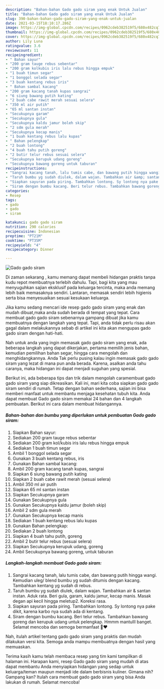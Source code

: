 ```yaml
---
description: "Bahan-bahan Gado gado siram yang enak Untuk Jualan"
title: "Bahan-bahan Gado gado siram yang enak Untuk Jualan"
slug: 390-bahan-bahan-gado-gado-siram-yang-enak-untuk-jualan
date: 2021-03-15T18:10:17.286Z
image: https://img-global.cpcdn.com/recipes/0962cdeb382519f5/680x482cq70/gado-gado-siram-foto-resep-utama.jpg
thumbnail: https://img-global.cpcdn.com/recipes/0962cdeb382519f5/680x482cq70/gado-gado-siram-foto-resep-utama.jpg
cover: https://img-global.cpcdn.com/recipes/0962cdeb382519f5/680x482cq70/gado-gado-siram-foto-resep-utama.jpg
author: Lily Luna
ratingvalue: 3.6
reviewcount: 11
recipeingredient:
- " Bahan sayur"
- "200 gram tauge rebus sebentar"
- "200 gram kolkubis iris lalu rebus hingga empuk"
- "1 buah timun segar"
- "1 bonggol selada segar"
- "3 buah kentang rebus iris"
- " Bahan sambal kacang"
- "200 gram kacang tanah kupas sangrai"
- "6 siung bawang putih kating"
- "2 buah cabe rawit merah sesuai selera"
- "350 ml air putih"
- "65 ml santan instan"
- "Secukupnya garam"
- "Secukupnya gula"
- "Secukupnya kaldu jamur boleh skip"
- "2 sdm gula merah"
- "Secukupnya kecap manis"
- "1 buah kentang rebus lalu kupas"
- " Bahan pelengkap"
- "2 buah lontong"
- "4 buah tahu putih goreng"
- "2 butir telur rebus sesuai selera"
- "Secukupnya kerupuk udang goreng"
- "Secukupnya bawang goreng untuk taburan"
recipeinstructions:
- "Sangrai kacang tanah, lalu tumis cabe, dan bawang putih hingga wangi. Kemudian uleg/ blend bumbu yg sudah ditumis dengan kacang. Tambahkan kentang yg sudah di rebus."
- "Taruh bumbu yg sudah diulek, dalam wajan. Tambahkan air &amp; santan instan. Aduk rata. Beri gula, garam, kaldu jamur, kecap manis. Masak degan api kecil hingga meletup2. Koreksi rasa."
- "Siapkan sayuran pada piring. Tambahkan lontong. Sy lontong nya pake dikit, karena karbo nya sudah ada di kentang."
- "Siram dengan bumbu kacang. Beri telur rebus. Tambahkan bawang goreng dan kerupuk udang untuk pelengkap. Hmmm mantulll banget. Selamat mencoba dan semoga bermanfaat 🤗❤"
categories:
- Resep
tags:
- gado
- gado
- siram

katakunci: gado gado siram 
nutrition: 290 calories
recipecuisine: Indonesian
preptime: "PT21M"
cooktime: "PT35M"
recipeyield: "4"
recipecategory: Dinner

---
```



![Gado gado siram](https://img-global.cpcdn.com/recipes/0962cdeb382519f5/680x482cq70/gado-gado-siram-foto-resep-utama.jpg)

Di zaman  sekarang , kamu memang dapat membeli hidangan praktis tanpa kudu repot membuatnya terlebih dahulu. Tapi, bagi kita yang mau menyuguhkan sajian eksklusif pada keluarga tercinta, maka anda memang lebih baik memasaknya sendiri. Lantaran, memasak sendiri lebih higienis serta bisa menyesuaikan sesuai kesukaan keluarga.

Jika kamu sedang mencari ide resep gado gado siram yang enak dan mudah dibuat,maka anda sudah berada di tempat yang tepat. Cara membuat gado gado siram  sebenarnya gampang dibuat jika kamu membuatnya dengan langkah yang tepat. Tapi, anda tidak perlu risau akan gagal dalam melakukannya 
sebab di artikel ini kita akan mengupas gado gado siram dengan hati-hati.  



Nah untuk anda yang ingin memasak gado gado siram yang enak, ada beberapa langkah yang dapat dikerjakan, pertama memilih jenis bahan, kemudian pemilihan bahan segar, hingga cara mengolah dan menghidangkannya. Anda Tak perlu pusing kalau ingin memasak gado gado siram yang lezat di mana pun anda berada. Karena, asalkan anda  tahu caranya, maka hidangan ini dapat menjadi suguhan yang spesial.

Berikut ini, ada beberapa tips dan trik dalam mengolah caramembuat gado gado siram yang siap dikreasikan. Kali ini, mari kita coba siapkan gado gado siram sendiri di rumah. Tetap dengan bahan sederhana, sajian ini bisa memberi manfaat untuk membantu menjaga kesehatan tubuh kita. Anda dapat membuat Gado gado siram memakai 24 bahan dan 4 langkah pembuatan. Berikut ini cara dalam membuat hidangannya.

<!--inarticleads1-->

##### Bahan-bahan dan bumbu yang diperlukan untuk pembuatan Gado gado siram:

1. Siapkan  Bahan sayur:
1. Sediakan 200 gram tauge rebus sebentar
1. Sediakan 200 gram kol/kubis iris lalu rebus hingga empuk
1. Sediakan 1 buah timun segar
1. Ambil 1 bonggol selada segar
1. Gunakan 3 buah kentang rebus, iris
1. Gunakan  Bahan sambal kacang:
1. Ambil 200 gram kacang tanah kupas, sangrai
1. Siapkan 6 siung bawang putih kating
1. Siapkan 2 buah cabe rawit merah (sesuai selera)
1. Ambil 350 ml air putih
1. Siapkan 65 ml santan instan
1. Siapkan Secukupnya garam
1. Gunakan Secukupnya gula
1. Gunakan Secukupnya kaldu jamur (boleh skip)
1. Ambil 2 sdm gula merah
1. Gunakan Secukupnya kecap manis
1. Sediakan 1 buah kentang rebus lalu kupas
1. Gunakan  Bahan pelengkap:
1. Sediakan 2 buah lontong
1. Siapkan 4 buah tahu putih, goreng
1. Ambil 2 butir telur rebus (sesuai selera)
1. Siapkan Secukupnya kerupuk udang, goreng
1. Ambil Secukupnya bawang goreng, untuk taburan




<!--inarticleads2-->

##### Langkah-langkah membuat Gado gado siram:

1. Sangrai kacang tanah, lalu tumis cabe, dan bawang putih hingga wangi. Kemudian uleg/ blend bumbu yg sudah ditumis dengan kacang. Tambahkan kentang yg sudah di rebus.
1. Taruh bumbu yg sudah diulek, dalam wajan. Tambahkan air &amp; santan instan. Aduk rata. Beri gula, garam, kaldu jamur, kecap manis. Masak degan api kecil hingga meletup2. Koreksi rasa.
1. Siapkan sayuran pada piring. Tambahkan lontong. Sy lontong nya pake dikit, karena karbo nya sudah ada di kentang.
1. Siram dengan bumbu kacang. Beri telur rebus. Tambahkan bawang goreng dan kerupuk udang untuk pelengkap. Hmmm mantulll banget. Selamat mencoba dan semoga bermanfaat 🤗❤




Nah, itulah artikel tentang  gado gado siram  yang praktis dan mudah dilakukan versi kita. Semoga anda mampu membuatnya dengan hasil yang memuaskan. 

Terima kasih kamu telah membaca resep yang tim kami tampilkan di halaman ini. Harapan kami, resep  Gado gado siram yang mudah di atas dapat membantu Anda menyiapkan hidangan yang sedap untuk keluarga/teman maupun menjadi ide dalam berbisnis kuliner. Gimana nih? Gampang kan? Itulah cara membuat gado gado siram yang bisa Anda lakukan di rumah. Selamat mencoba!

